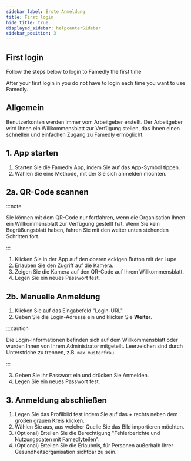 ```yaml
---
sidebar_label: Erste Anmeldung
title: First login
hide_title: true
displayed_sidebar: helpcenterSidebar
sidebar_position: 3
---
```


<div class="hero hero--primary">
  <div class="container">
    <h2 class="hero__title">First login</h2>
    <p class="hero__subtitle">Follow the steps below to login to Famedly the first time</p>
    <p>After your first login in you do not have to login each time you want to use Famedly.</p>
  </div>
</div>

## Allgemein

Benutzerkonten werden immer vom Arbeitgeber erstellt. Der Arbeitgeber wird Ihnen ein Willkommensblatt zur Verfügung stellen, das Ihnen einen schnellen und einfachen Zugang zu Famedly ermöglicht.

## 1. App starten

1. Starten Sie die Famedly App, indem Sie auf das App-Symbol tippen.
2. Wählen Sie eine Methode, mit der Sie sich anmelden möchten.

## 2a. QR-Code scannen

:::note

Sie können mit dem QR-Code nur fortfahren, wenn die Organisation Ihnen ein Willkommensblatt zur Verfügung gestellt hat. Wenn Sie kein Begrüßungsblatt haben, fahren Sie mit den weiter unten stehenden Schritten fort.

:::

1. Klicken Sie in der App auf den oberen eckigen Button mit der Lupe.
2. Erlauben Sie den Zugriff auf die Kamera.
3. Zeigen Sie die Kamera auf den QR-Code auf Ihrem Willkommensblatt.
4. Legen Sie ein neues Passwort fest.

## 2b. Manuelle Anmeldung

1. Klicken Sie auf das Eingabefeld "Login-URL".
2. Geben Sie die Login-Adresse ein und klicken Sie **Weiter**.

:::caution

Die Login-Informationen befinden sich auf dem Willkommensblatt oder wurden Ihnen von Ihrem Administrator mitgeteilt. Leerzeichen sind durch Unterstriche zu trennen, z.B. `max_musterfrau`.

:::

3. Geben Sie Ihr Passwort ein und drücken Sie Anmelden.
4. Legen Sie ein neues Passwort fest.

## 3. Anmeldung abschließen

1. Legen Sie das Profilbild fest indem Sie auf das + rechts neben dem großen grauen Kreis klicken.
2. Wählen Sie aus, aus welcher Quelle Sie das Bild importieren möchten.
3. (Optional) Erteilen Sie die Berechtigung "Fehlerberichte und Nutzungsdaten mit Famedlyteilen".
4. (Optional) Erteilen Sie die Erlaubnis, für Personen außerhalb Ihrer Gesundheitsorganisation sichtbar zu sein.
